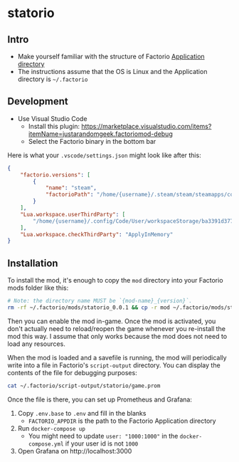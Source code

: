 # statorio

## Intro

- Make yourself familiar with the structure of Factorio [Application directory](https://wiki.factorio.com/Application_directory)
- The instructions assume that the OS is Linux and the Application directory is `~/.factorio`

## Development

- Use Visual Studio Code
    - Install this plugin: https://marketplace.visualstudio.com/items?itemName=justarandomgeek.factoriomod-debug
    - Select the Factorio binary in the bottom bar

Here is what your `.vscode/settings.json` might look like after this:

```json
{
    "factorio.versions": [
        {
            "name": "steam",
            "factorioPath": "/home/{username}/.steam/steam/steamapps/common/Factorio/bin/x64/factorio"
        }
    ],
    "Lua.workspace.userThirdParty": [
        "/home/{username}/.config/Code/User/workspaceStorage/ba3391d3778925ecb1006e8e1d038d97/justarandomgeek.factoriomod-debug/sumneko-3rd"
    ],
    "Lua.workspace.checkThirdParty": "ApplyInMemory"
}
```

## Installation

To install the mod, it's enough to copy the `mod` directory into your Factorio mods folder like this:

```sh
# Note: the directory name MUST be `{mod-name}_{version}`.
rm -rf ~/.factorio/mods/statorio_0.0.1 && cp -r mod ~/.factorio/mods/statorio_0.0.1
```

Then you can enable the mod in-game.
Once the mod is activated, you don't actually need to reload/reopen the game whenever you re-install the mod this way.
I assume that only works because the mod does not need to load any resources.

When the mod is loaded and a savefile is running, the mod will periodically write into a file in Factorio's `script-output` directory.
You can display the contents of the file for debugging purposes:

```sh
cat ~/.factorio/script-output/statorio/game.prom
```

Once the file is there, you can set up Prometheus and Grafana:

1. Copy `.env.base` to `.env` and fill in the blanks
    - `FACTORIO_APPDIR` is the path to the Factorio Application directory
2. Run `docker-compose up`
    - You might need to update `user: "1000:1000"` in the `docker-compose.yml` if your user id is not `1000`
3. Open Grafana on http://localhost:3000
